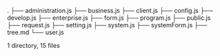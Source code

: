 .
├── administration.js
├── business.js
├── client.js
├── config.js
├── develop.js
├── enterprise.js
├── form.js
├── program.js
├── public.js
├── request.js
├── setting.js
├── system.js
├── systemForm.js
├── tree.md
└── user.js

1 directory, 15 files
